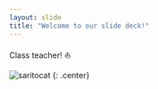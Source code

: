 ```yaml
---
layout: slide
title: "Welcome to our slide deck!"
---
```


Class teacher! ⛵

![saritocat](https://octodex.github.com/images/saritocat.png)
{: .center}
